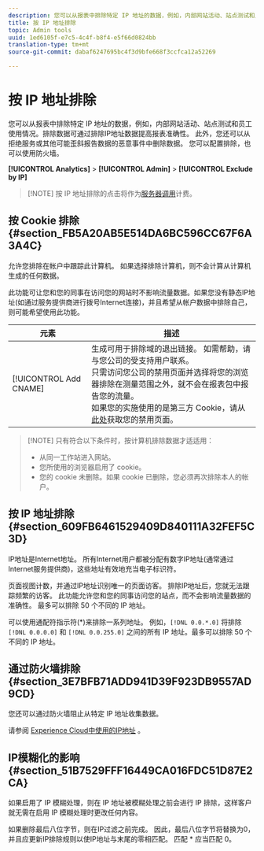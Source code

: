 ```yaml
---
description: 您可以从报表中排除特定 IP 地址的数据，例如，内部网站活动、站点测试和员工使用情况。排除数据可通过排除IP地址数据提高报表准确性。 此外，您还可以从拒绝服务或其他可能歪斜报告数据的恶意事件中删除数据。 您可以配置排除，也可以使用防火墙。
title: 按 IP 地址排除
topic: Admin tools
uuid: 1ed6105f-e7c5-4c4f-b8f4-e5f66d0824bb
translation-type: tm+mt
source-git-commit: dabaf6247695bc4f3d9bfe668f3ccfca12a52269

---
```



# 按 IP 地址排除

您可以从报表中排除特定 IP 地址的数据，例如，内部网站活动、站点测试和员工使用情况。排除数据可通过排除IP地址数据提高报表准确性。 此外，您还可以从拒绝服务或其他可能歪斜报告数据的恶意事件中删除数据。 您可以配置排除，也可以使用防火墙。

**[!UICONTROL Analytics]** > **[!UICONTROL Admin]** > **[!UICONTROL Exclude by IP]**

>[!NOTE] 按 IP 地址排除的点击将作为[服务器调用](https://marketing.adobe.com/resources/help/zh_CN/reference/primary_server_calls.html)计费。

## 按 Cookie 排除 {#section_FB5A20AB5E514DA6BC596CC67F6A3A4C}

允许您排除在帐户中跟踪此计算机。 如果选择排除计算机，则不会计算从计算机生成的任何数据。

此功能可让您和您的同事在访问您的网站时不影响流量数据。如果您没有静态IP地址(如通过服务提供商进行拨号Internet连接)，并且希望从帐户数据中排除自己，则可能希望使用此功能。

| 元素 | 描述 |
|--- |--- |
| [!UICONTROL Add CNAME] | 生成可用于排除域的退出链接。 如需帮助，请与您公司的受支持用户联系。<br>只需访问您公司的禁用页面并选择将您的浏览器排除在测量范围之外，就不会在报表包中报告您的流量。<br>如果您的实施使用的是第三方 Cookie，请从[此处](https://democorp.112.2o7.net/optout.html?locale=en_US&amp;popup=true)获取您的禁用页面。 |

>[!NOTE] 只有符合以下条件时，按计算机排除数据才适适用：
>
> * 从同一工作站进入网站。
> * 您所使用的浏览器启用了 cookie。
> * 您的 cookie 未删除。如果 cookie 已删除，您必须再次排除本人的帐户。


## 按 IP 地址排除 {#section_609FB6461529409D840111A32FEF5C3D}

IP地址是Internet地址。 所有Internet用户都被分配有数字IP地址(通常通过Internet服务提供商)，这些地址有效地充当电子标识符。

页面视图计数，并通过IP地址识别唯一的页面访客。 排除IP地址后，您就无法跟踪频繁的访客。 此功能允许您和您的同事访问您的站点，而不会影响流量数据的准确性。 最多可以排除 50 个不同的 IP 地址。

可以使用通配符指示符(*)来排除一系列地址。 例如，`[!DNL 0.0.*.0]` 将排除 `[!DNL 0.0.0.0]` 和 `[!DNL 0.0.255.0]` 之间的所有 IP 地址。最多可以排除 50 个不同的 IP 地址。

## 通过防火墙排除 {#section_3E7BFB71ADD941D39F923DB9557AD9CD}

您还可以通过防火墙阻止从特定 IP 地址收集数据。

请参阅 [Experience Cloud中使用的IP地址](https://marketing.adobe.com/resources/help/zh_CN/home/index.html#kb-adobe-ip-addresses) 。

## IP模糊化的影响 {#section_51B7529FFF16449CA016FDC51D87E2CA}

如果启用了 IP 模糊处理，则在 IP 地址被模糊处理之前会进行 IP 排除，这样客户就无需在启用 IP 模糊处理时更改任何内容。

如果删除最后八位字节，则在IP过滤之前完成。 因此，最后八位字节将替换为0，并且应更新IP排除规则以使IP地址与末尾的零相匹配。 匹配 * 应当匹配 0。
